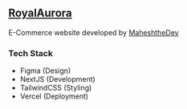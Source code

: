 ## [RoyalAurora](www.royalaurora.com) 

E-Commerce website developed by [MaheshtheDev](www.maheshthedev.me)

### Tech Stack

- Figma (Design)
- NextJS (Development)
- TailwindCSS (Styling)
- Vercel (Deployment)